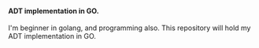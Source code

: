 #### ADT implementation in GO.
I'm beginner in golang, and programming also. 
This repository will hold my ADT implementation in GO.
